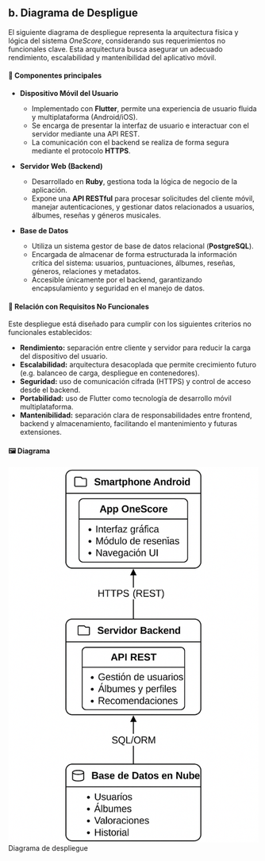 ## b. Diagrama de Despligue
El siguiente diagrama de despliegue representa la arquitectura física y lógica del sistema *OneScore*, considerando sus requerimientos no funcionales clave. Esta arquitectura busca asegurar un adecuado rendimiento, escalabilidad y mantenibilidad del aplicativo móvil.

#### 🧩 Componentes principales

- **Dispositivo Móvil del Usuario**
  - Implementado con **Flutter**, permite una experiencia de usuario fluida y multiplataforma (Android/iOS).
  - Se encarga de presentar la interfaz de usuario e interactuar con el servidor mediante una API REST.
  - La comunicación con el backend se realiza de forma segura mediante el protocolo **HTTPS**.

- **Servidor Web (Backend)**
  - Desarrollado en **Ruby**, gestiona toda la lógica de negocio de la aplicación.
  - Expone una **API RESTful** para procesar solicitudes del cliente móvil, manejar autenticaciones, y gestionar datos relacionados a usuarios, álbumes, reseñas y géneros musicales.

- **Base de Datos**
  - Utiliza un sistema gestor de base de datos relacional (**PostgreSQL**).
  - Encargada de almacenar de forma estructurada la información crítica del sistema: usuarios, puntuaciones, álbumes, reseñas, géneros, relaciones y metadatos.
  - Accesible únicamente por el backend, garantizando encapsulamiento y seguridad en el manejo de datos.

#### 🔐 Relación con Requisitos No Funcionales

Este despliegue está diseñado para cumplir con los siguientes criterios no funcionales establecidos:

- **Rendimiento:** separación entre cliente y servidor para reducir la carga del dispositivo del usuario.
- **Escalabilidad:** arquitectura desacoplada que permite crecimiento futuro (e.g. balanceo de carga, despliegue en contenedores).
- **Seguridad:** uso de comunicación cifrada (HTTPS) y control de acceso desde el backend.
- **Portabilidad:** uso de Flutter como tecnología de desarrollo móvil multiplataforma.
- **Mantenibilidad:** separación clara de responsabilidades entre frontend, backend y almacenamiento, facilitando el mantenimiento y futuras extensiones.

#### 🖼️ Diagrama

![Diagrama de despliegue](../imgs/diagrama_despliegue.png)  
Diagrama de despliegue
